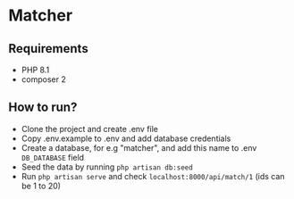 # Matcher

## Requirements

-   PHP 8.1
-   composer 2

## How to run?

-   Clone the project and create .env file
-   Copy .env.example to .env and add database credentials
-   Create a database, for e.g "matcher", and add this name to .env `DB_DATABASE` field
-   Seed the data by running `php artisan db:seed`
-   Run `php artisan serve` and check `localhost:8000/api/match/1` (ids can be 1 to 20)
